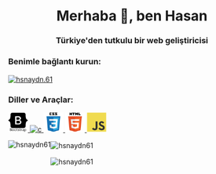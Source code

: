 <h1 align="center">Merhaba 👋, ben Hasan</h1>
<h3 align="center">Türkiye'den tutkulu bir web geliştiricisi</h3>

<h3 align="left">Benimle bağlantı kurun:</h3>
<p align = "left">
<a href = "https://instagram.com/hsnaydn.61" target = "blank"><img align = "center" src = "https://raw.githubusercontent.com/rahuldkjain/github-profile-readme-generator/master/src/images/icons/Social/instagram.svg" alt = "hsnaydn.61" width = "40" height = "40"/></a >
</p>

<h3 align = "left"> Diller ve Araçlar:</h3>
<p align = "left"> <a href = "https://getbootstrap.com" target = "_blank" rel = noreferrer"> <img src = "https://raw.githubusercontent.com/devicons/devicon/master/icons/bootstrap/bootstrap-plain-wordmark.svg" alt = "bootstrap" width = "40" height = "40"/> </a> <a href = "https://www.cprogramming.com/" target = "_blank" rel = "noreferrer"> <img src = "https://raw.githubusercontent.com/devicons /devicon/master/icons/c/c-original.svg" alt = "c" width = "40" height = "40"/> </a> <a href = "https://www.w3schools.com /css/" target = "_blank" rel = "noreferrer"> <img src = "https://raw.githubusercontent.com/devicons/devicon/master/icons/css3/css3-original-wordmark.svg" alt= "css3" width = "40" height = "40"/> </a> <a href = "https://www.w3.org/html/" target = "_blank" rel = "noreferrer"> <img src = "https://raw.githubusercontent.com/devicons/devicon/master/icons/html5/html5-original-wordmark.svg" alt = "html5" width = "40" height = "40"/> </a> <a href = "https://developer.mozilla.org/en-US/docs/Web/JavaScript" target = "_blank" rel = "noreferrer"> <img src = "https://raw.githubusercontent.com/devicons/devicon/master/icons/javascript/javascript-original.svg" alt = "javascript" width = "40" height = "40 "/> </a> </p> <p>

<img align ="left" src="https://github-readme-stats.vercel.app/api/top-langs?username=hsnaydn61&show_icons=true&locale=en&layout=compact" alt="hsnaydn61" height = "190"/></p>

<p> <img align = "center" src = "https://github-readme-stats.vercel.app/api?username=hsnaydn61&show_icons=true&locale=en" alt = "hsnaydn61"/></p>

<p><img align = "center" src = "https://github-readme-streak-stats.herokuapp.com/?user=hsnaydn61&" alt="hsnaydn61" /></p>
